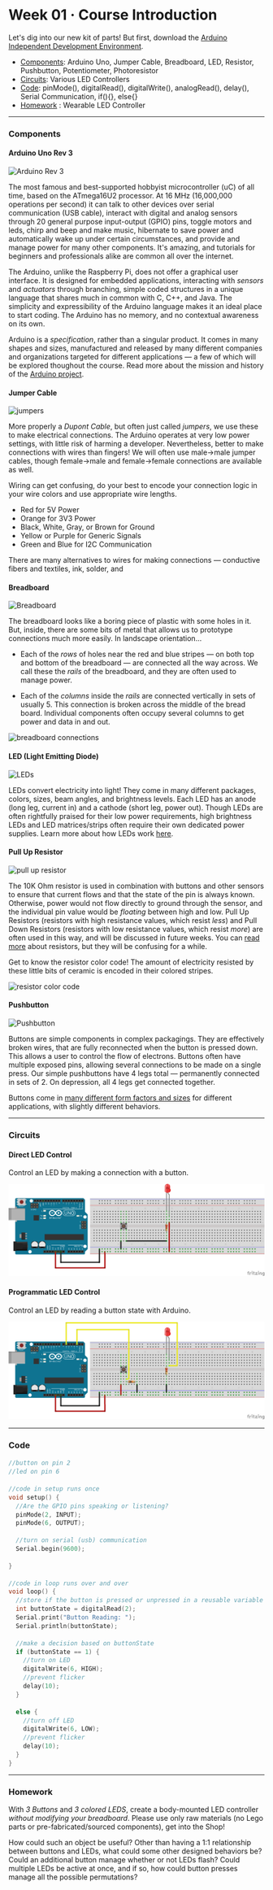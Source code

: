 # Week 01 · Course Introduction

Let's dig into our new kit of parts! But first, download the [Arduino Independent Development Environment](https://www.arduino.cc/en/Main/Software).

- [Components](#components): Arduino Uno, Jumper Cable, Breadboard, LED, Resistor, Pushbutton, Potentiometer, Photoresistor
- [Circuits](#circuits): Various LED Controllers
- [Code](#code): pinMode(), digitalRead(), digitalWrite(), analogRead(), delay(), Serial Communication, if(){}, else{}
- [Homework](#homework) : Wearable LED Controller

-----

### Components

#### Arduino Uno Rev 3

![Arduino Rev 3](https://cdn.sparkfun.com//assets/parts/6/3/4/3/11021-04.jpg)

The most famous and best-supported hobbyist microcontroller (uC) of all time, based on the ATmega16U2 processor. At 16 MHz (16,000,000 operations per second) it can talk to other devices over serial communication (USB cable), interact with digital and analog sensors through 20 general purpose input-output (GPIO) pins, toggle motors and leds, chirp and beep and make music, hibernate to save power and automatically wake up under certain circumstances, and provide and manage power for many other components. It's amazing, and tutorials for beginners and professionals alike are common all over the internet.

The Arduino, unlike the Raspberry Pi, does not offer a graphical user interface. It is designed for embedded applications, interacting with *sensors* and *actuators* through branching, simple coded structures in a unique language that shares much in common with C, C++, and Java. The simplicity and expressibility of the Arduino language makes it an ideal place to start coding. The Arduino has no memory, and no contextual awareness on its own.

Arduino is a *specification*, rather than a singular product. It comes in many shapes and sizes, manufactured and released by many different companies and organizations targeted for different applications — a few of which will be explored thoughout the course. Read more about the mission and history of the [Arduino project](https://www.arduino.cc/en/Guide/Introduction).

#### Jumper Cable

![jumpers](https://cdn.sparkfun.com//assets/parts/1/1/8/1/JumperWire-Male-01-L.jpg)

More properly a *Dupont Cable*, but often just called *jumpers*, we use these to make electrical connections. The Arduino operates at very low power settings, with little risk of harming a developer. Nevertheless, better to make connections with wires than fingers! We will often use male->male jumper cables, though female->male and female->female connections are available as well.

Wiring can get confusing, do your best to encode your connection logic in your wire colors and use appropriate wire lengths. 

- Red for 5V Power
- Orange for 3V3 Power
- Black, White, Gray, or Brown for Ground
- Yellow or Purple for Generic Signals
- Green and Blue for I2C Communication

There are many alternatives to wires for making connections — conductive fibers and textiles, ink, solder, and 

#### Breadboard

![Breadboard](https://cdn.sparkfun.com//assets/parts/9/2/8/7/12615-01.jpg)

The breadboard looks like a boring piece of plastic with some holes in it. But, inside, there are some bits of metal that allows us to prototype connections much more easily. In landscape orientation...

- Each of the *rows* of holes near the red and blue stripes — on both top and bottom of the breadboard — are connected all the way across. We call these the *rails* of the breadboard, and they are often used to manage power.

- Each of the *columns* inside the *rails* are connected vertically in sets of usually 5. This connection is broken across the middle of the bread board. Individual components often occupy several columns to get power and data in and out. 

![breadboard connections](https://encrypted-tbn0.gstatic.com/images?q=tbn:ANd9GcTXNJxVaLVXgt4cUjh_Ur4_K5yGOTmLNBGzCKl4EDfxraC-hDyf)

#### LED (Light Emitting Diode)

![LEDs](https://cdn.sparkfun.com//assets/parts/1/2/6/9/7/14563-Green_LEDs_with_built_in_resistor__25_pack_-01.jpg)

LEDs convert electricity into light! They come in many different packages, colors, sizes, beam angles, and brightness levels. Each LED has an anode (long leg, current in) and a cathode (short leg, power out). Though LEDs are often rightfully praised for their low power requirements, high brightness LEDs and LED matrices/strips often require their own dedicated power supplies. Learn more about how LEDs work [here](https://learn.sparkfun.com/tutorials/light-emitting-diodes-leds).

#### Pull Up Resistor

![pull up resistor](https://cdn.sparkfun.com//assets/parts/8/3/1/08374-02-L.jpg)

The 10K Ohm resistor is used in combination with  buttons and other sensors to ensure that current flows and that the state of the pin is always known. Otherwise, power would not flow directly to ground through the sensor, and the individual pin value would be *floating* between high and low. Pull Up Resistors (resistors with high resistance values, which resist *less*) and Pull Down Resistors (resistors with low resistance values, which resist *more*) are often used in this way, and will be discussed in future weeks. You can [read more](https://learn.sparkfun.com/tutorials/pull-up-resistors) about resistors, but they will be confusing for a while.

Get to know the resistor color code! The amount of electricity resisted by these little bits of ceramic is encoded in their colored stripes.	

![resistor color code](http://nearbus.net/mediawiki/images/7/7d/Resistor_color_codes.jpg)

#### Pushbutton

![Pushbutton](https://cdn.sparkfun.com//assets/parts/9/0/00097-03-L.jpg)

Buttons are simple components in complex packagings. They are effectively broken wires, that are fully reconnected when the button is pressed down. This allows a user to control the flow of electrons. Buttons often have multiple exposed pins, allowing several connections to be made on a single press. Our simple pushbuttons have 4 legs total — permanently connected in sets of 2. On depression, all 4 legs get connected together.

Buttons come in [many different form factors and sizes](https://www.sparkfun.com/search/results?term=button) for different applications, with slightly different behaviors.

----- 

### Circuits

#### Direct LED Control

Control an LED by making a connection with a button.

![direct connection](direct.png)

#### Programmatic LED Control

Control an LED by reading a button state with Arduino.

![programmatic connection](indirect.png)

-----

### Code

```c
//button on pin 2
//led on pin 6

//code in setup runs once
void setup() {
  //Are the GPIO pins speaking or listening?
  pinMode(2, INPUT);
  pinMode(6, OUTPUT);

  //turn on serial (usb) communication
  Serial.begin(9600);

}

//code in loop runs over and over
void loop() {
  //store if the button is pressed or unpressed in a reusable variable
  int buttonState = digitalRead(2);
  Serial.print("Button Reading: ");
  Serial.println(buttonState);

  //make a decision based on buttonState
  if (buttonState == 1) {
    //turn on LED
    digitalWrite(6, HIGH);
    //prevent flicker
    delay(10);
  }

  else {
    //turn off LED
    digitalWrite(6, LOW);
    //prevent flicker
    delay(10);
  }
}
```

-----

### Homework

With *3 Buttons* and *3 colored LEDS*, create a body-mounted LED controller *without modifying your breadboard*. Please use only raw materials (no Lego parts or pre-fabricated/sourced components), get into the Shop!

How could such an object be useful? Other than having a 1:1 relationship between buttons and LEDs, what could some other designed behaviors be? Could an additional button manage whether or not LEDs flash? Could multiple LEDs be active at once, and if so, how could button presses manage all the possible permutations? 